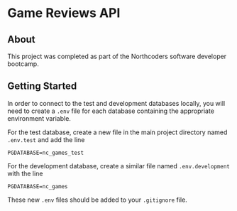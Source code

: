 # Game Reviews API

## About

This project was completed as part of the Northcoders software developer bootcamp.

## Getting Started

In order to connect to the test and development databases locally, you will need to create a `.env` file for each database containing the appropriate environment variable.

For the test database, create a new file in the main project directory named `.env.test` and add the line

```
PGDATABASE=nc_games_test
```

For the development database, create a similar file named `.env.development` with the line

```
PGDATABASE=nc_games
```

These new `.env` files should be added to your `.gitignore` file.
